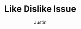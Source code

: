 ---
title: Like Dislike Issue
author: Justin
description: issue
courses: { csa: {week: 3} }
type: Tangibles
---